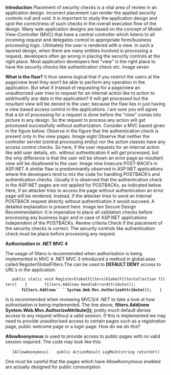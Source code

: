 **Introduction** Placement of security checks is a vital area of review
in an application design. Incorrect placement can render the applied
security controls null and void. It is important to study the
application design and spot the correctness of such checks in the
overall execution flow of the design. Many web application designs are
based on the concept of Model-View-Controller (MVC) that have a central
controller which listens to all incoming request and delegates control
to appropriate form/business processing logic. Ultimately the user is
rendered with a view. In such a layered design, when there are many
entities involved in processing a request, developers often go wrong in
placing the security controls at the right place. Most application
developers feel “view” is the right place to have the security checks
like authentication check etc. Image seven

**What is the flaw?** It thus seems logical that if you restrict the
users at the page/view level they won’t be able to perform any operation
in the application. But what if instead of requesting for a page/view an
unauthorized user tries to request for an internal action like to action
to add/modify any data in the application? It will get processed but the
resultant view will be denied to the user; because the flaw lies in just
having a view based access control in the applications. I am sure you
will agree that a lot of processing for a request is done before the
“view” comes into picture in any design. So the request to process any
action will get processed successfully without authorization. Consider a
MVC based given in the figure below. Observe in the figure that the
authentication check is present only in the view pages. Image eight
Observe that neither the controller servlet (central processing entity)
nor the action classes have any access control checks. So here, if the
user requests for an internal action like add user details, etc. without
authentication it will get processed, but the only difference is that
the user will be shown an error page as resultant view will be
disallowed to the user. Image nine Insecure POST-BACK’s in ASP.NET A
similar flaw is predominantly observed in ASP.NET applications where the
developers tend to mix the code for handling POSTBACK’s and
authentication checks. Usually it is observed that the authentication
check in the ASP.NET pages are not applied for POSTBACKs, as indicated
below. Here, if an attacker tries to access the page without
authentication an error page will be rendered. Instead, if the attacker
tries to send an internal POSTBACK request directly without
authentication it would succeed. A detailed explanation is present here.
Image ten Secure Design Recommendation: It is imperative to place all
validation checks before processing any business logic and in case of
ASP.NET applications independent of the POSTBACKs. Review criteria Check
if the placement of the security checks is correct. The security
controls like authentication check must be place before processing any
request.

**Authorisation in .NET MVC 4**

The usage of filters is recommended when authorisation is being
implemented in MVC 4 .NET MVC 3 introduced a method in global.asax
called RegisterGlobalFilters.The can be used to **DEFAULT DENY** access
to URL's in the application.

`   public static void RegisterGlobalFilters(GlobalFilterCollection filters)`
`   {`
`       filters.Add(new HandleErrorAttribute());`
`       `**`filters.Add(new``
 ``System.Web.Mvc.AuthorizeAttribute());`**
`   }`

Is is recommended when reviewing MVC3/4 .NET to take a look at how
authorisation is being implemented. The line above, **filters.Add(new
System.Web.Mvc.AuthorizeAttribute());** pretty much default denies
access to any request without a valid session. If this is implemented we
may need to provide unauthorised access to certain pages such as a
registration page, public welcome page or a login page. How do we do
this?

**AllowAnonymous** is used to provide access to public pages with no
valid session required. The code may look like this:

`   [AllowAnonymous]`
`   public ActionResult LogMeIn(string returnUrl)`

One must be careful that the pages which have AllowAnonymous enabled are
actually designed for public consumption.